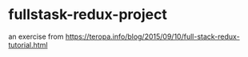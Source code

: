 # fullstask-redux-project

an exercise from https://teropa.info/blog/2015/09/10/full-stack-redux-tutorial.html
